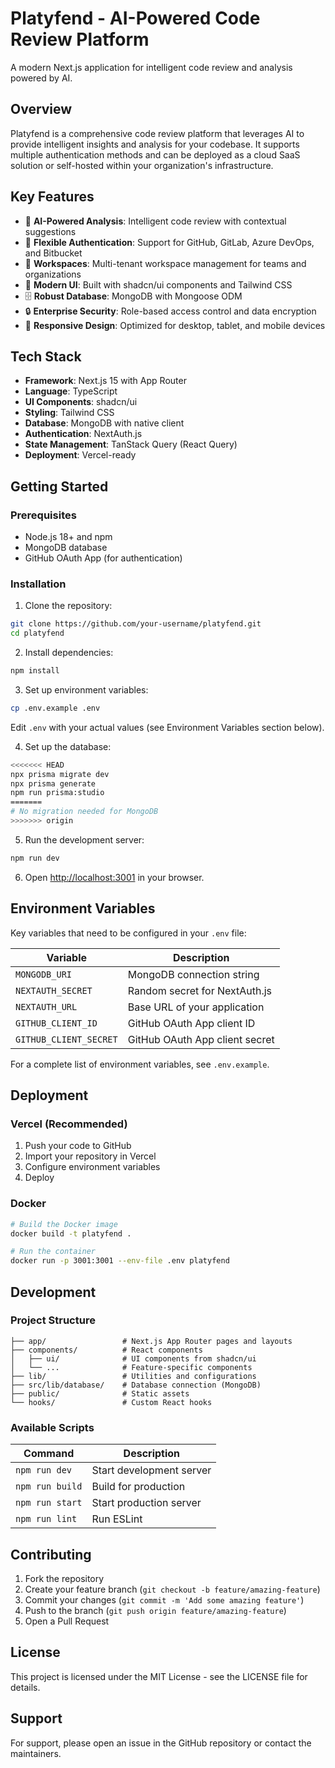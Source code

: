 # Platyfend - AI-Powered Code Review Platform

A modern Next.js application for intelligent code review and analysis powered by AI.

## Overview

Platyfend is a comprehensive code review platform that leverages AI to provide intelligent insights and analysis for your codebase. It supports multiple authentication methods and can be deployed as a cloud SaaS solution or self-hosted within your organization's infrastructure.

## Key Features

- 🧠 **AI-Powered Analysis**: Intelligent code review with contextual suggestions
- 🔐 **Flexible Authentication**: Support for GitHub, GitLab, Azure DevOps, and Bitbucket
- 🏢 **Workspaces**: Multi-tenant workspace management for teams and organizations
- 🎨 **Modern UI**: Built with shadcn/ui components and Tailwind CSS
- 🗄️ **Robust Database**: MongoDB with Mongoose ODM
- 🔒 **Enterprise Security**: Role-based access control and data encryption
- 📱 **Responsive Design**: Optimized for desktop, tablet, and mobile devices

## Tech Stack

- **Framework**: Next.js 15 with App Router
- **Language**: TypeScript
- **UI Components**: shadcn/ui
- **Styling**: Tailwind CSS
- **Database**: MongoDB with native client
- **Authentication**: NextAuth.js
- **State Management**: TanStack Query (React Query)
- **Deployment**: Vercel-ready

## Getting Started

### Prerequisites

- Node.js 18+ and npm
- MongoDB database
- GitHub OAuth App (for authentication)

### Installation

1. Clone the repository:
```bash
git clone https://github.com/your-username/platyfend.git
cd platyfend
```

2. Install dependencies:
```bash
npm install
```

3. Set up environment variables:
```bash
cp .env.example .env
```
Edit `.env` with your actual values (see Environment Variables section below).

4. Set up the database:
```bash
<<<<<<< HEAD
npx prisma migrate dev
npx prisma generate
npm run prisma:studio
=======
# No migration needed for MongoDB
>>>>>>> origin
```

5. Run the development server:
```bash
npm run dev
```

6. Open [http://localhost:3001](http://localhost:3001) in your browser.

## Environment Variables

Key variables that need to be configured in your `.env` file:

| Variable | Description |
|----------|-------------|
| `MONGODB_URI` | MongoDB connection string |
| `NEXTAUTH_SECRET` | Random secret for NextAuth.js |
| `NEXTAUTH_URL` | Base URL of your application |
| `GITHUB_CLIENT_ID` | GitHub OAuth App client ID |
| `GITHUB_CLIENT_SECRET` | GitHub OAuth App client secret |

For a complete list of environment variables, see `.env.example`.

## Deployment

### Vercel (Recommended)

1. Push your code to GitHub
2. Import your repository in Vercel
3. Configure environment variables
4. Deploy

### Docker

```bash
# Build the Docker image
docker build -t platyfend .

# Run the container
docker run -p 3001:3001 --env-file .env platyfend
```

## Development

### Project Structure

```
├── app/                 # Next.js App Router pages and layouts
├── components/          # React components
│   ├── ui/              # UI components from shadcn/ui
│   └── ...              # Feature-specific components
├── lib/                 # Utilities and configurations
├── src/lib/database/    # Database connection (MongoDB)
├── public/              # Static assets
└── hooks/               # Custom React hooks
```

### Available Scripts

| Command | Description |
|---------|-------------|
| `npm run dev` | Start development server |
| `npm run build` | Build for production |
| `npm run start` | Start production server |
| `npm run lint` | Run ESLint |


## Contributing

1. Fork the repository
2. Create your feature branch (`git checkout -b feature/amazing-feature`)
3. Commit your changes (`git commit -m 'Add some amazing feature'`)
4. Push to the branch (`git push origin feature/amazing-feature`)
5. Open a Pull Request

## License

This project is licensed under the MIT License - see the LICENSE file for details.

## Support

For support, please open an issue in the GitHub repository or contact the maintainers.
